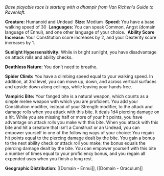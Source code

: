 _Base playable race is starting with a dhampir from Van Richen's Guide to Ravenloft._

**Creature:** Humanoid and Undead 
**Size:** Medium 
**Speed:** You have a base walking speed of 30 
**Languages:** You can speak Common, Angst (domain language of Ennui), and one other language of your choice. 
**Ability Score Increase:** Your Constitution score increases by 2, and your Dexterity score increases by 1. 

**Sunlight Hypersensitivity:** While in bright sunlight, you have disadvantage on attack rolls and ability checks. 

**Deathless Nature:** You don’t need to breathe. 

**Spider Climb:** You have a climbing speed equal to your walking speed. In addition, at 3rd level, you can move up, down, and across vertical surfaces and upside down along ceilings, while leaving your hands free. 

**Vampiric Bite:** Your fanged bite is a natural weapon, which counts as a simple melee weapon with which you are proficient. You add your Constitution modifier, instead of your Strength modifier, to the attack and damage rolls when you attack with this bite. It deals 1d4 piercing damage on a hit. While you are missing half or more of your hit points, you have advantage on attack rolls you make with this bite. When you attack with this bite and hit a creature that isn’t a Construct or an Undead, you can empower yourself in one of the following ways of your choice: You regain hit points equal to the piercing damage dealt by the bite. You gain a bonus to the next ability check or attack roll you make; the bonus equals the piercing damage dealt by the bite. You can empower yourself with this bite a number of times equal to your proficiency bonus, and you regain all expended uses when you finish a long rest.

**Geographic Distribution**: [[Domain - Ennui]], [[Domain - Oraculum]]